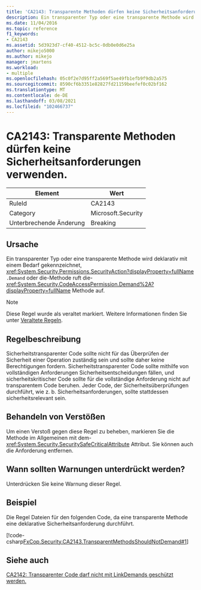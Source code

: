 ```yaml
---
title: 'CA2143: Transparente Methoden dürfen keine Sicherheitsanforderungen verwenden.'
description: Ein transparenter Typ oder eine transparente Methode wird deklarativ mit einer System. Security... SecurityAction. Demand-Anforderung gekennzeichnet, oder die-Methode ruft die System. Security. CodeAccessPermission. Demand-Methode auf.
ms.date: 11/04/2016
ms.topic: reference
f1_keywords:
- CA2143
ms.assetid: 5d3923d7-cf40-4512-bc5c-0db0e0d6e25a
author: mikejo5000
ms.author: mikejo
manager: jmartens
ms.workload:
- multiple
ms.openlocfilehash: 05c0f2e7d95ff2a569f5ae49fb1efb9f9db2a575
ms.sourcegitcommit: 8590cf6b3351e82827fd21159beefef0c02bf162
ms.translationtype: MT
ms.contentlocale: de-DE
ms.lasthandoff: 03/08/2021
ms.locfileid: "102466737"
---
```

# <a name="ca2143-transparent-methods-should-not-use-security-demands"></a>CA2143: Transparente Methoden dürfen keine Sicherheitsanforderungen verwenden.

|Element|Wert|
|-|-|
|RuleId|CA2143|
|Category|Microsoft.Security|
|Unterbrechende Änderung|Breaking|

## <a name="cause"></a>Ursache
Ein transparenter Typ oder eine transparente Methode wird deklarativ mit einem Bedarf gekennzeichnet, <xref:System.Security.Permissions.SecurityAction?displayProperty=fullName> `.Demand` oder die-Methode ruft die- <xref:System.Security.CodeAccessPermission.Demand%2A?displayProperty=fullName> Methode auf.

> [!NOTE]
> Diese Regel wurde als veraltet markiert. Weitere Informationen finden Sie unter [Veraltete Regeln](fxcop-unported-deprecated-rules.md).

## <a name="rule-description"></a>Regelbeschreibung
Sicherheitstransparenter Code sollte nicht für das Überprüfen der Sicherheit einer Operation zuständig sein und sollte daher keine Berechtigungen fordern. Sicherheitstransparenter Code sollte mithilfe von vollständigen Anforderungen Sicherheitsentscheidungen fällen, und sicherheitskritischer Code sollte für die vollständige Anforderung nicht auf transparentem Code beruhen. Jeder Code, der Sicherheitsüberprüfungen durchführt, wie z. b. Sicherheitsanforderungen, sollte stattdessen sicherheitsrelevant sein.

## <a name="how-to-fix-violations"></a>Behandeln von Verstößen
Um einen Verstoß gegen diese Regel zu beheben, markieren Sie die Methode im Allgemeinen mit dem- <xref:System.Security.SecuritySafeCriticalAttribute> Attribut. Sie können auch die Anforderung entfernen.

## <a name="when-to-suppress-warnings"></a>Wann sollten Warnungen unterdrückt werden?
Unterdrücken Sie keine Warnung dieser Regel.

## <a name="example"></a>Beispiel
Die Regel Dateien für den folgenden Code, da eine transparente Methode eine deklarative Sicherheitsanforderung durchführt.

[!code-csharp[FxCop.Security.CA2143.TransparentMethodsShouldNotDemand#1](../code-quality/codesnippet/CSharp/ca2143-transparent-methods-should-not-use-security-demands_1.cs)]

## <a name="see-also"></a>Siehe auch
[CA2142: Transparenter Code darf nicht mit LinkDemands geschützt werden.](../code-quality/ca2142.md)
